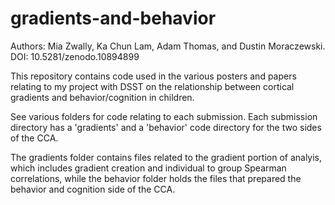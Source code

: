 # gradients-and-behavior
Authors: Mia Zwally, Ka Chun Lam, Adam Thomas, and Dustin Moraczewski.  
DOI: 10.5281/zenodo.10894899

This repository contains code used in the various posters and papers relating to my project with DSST on the relationship between cortical gradients and behavior/cognition in children.

See various folders for code relating to each submission. Each submission directory has a 'gradients' and a 'behavior' code directory for the two sides of the CCA.

The gradients folder contains files related to the gradient portion of analyis, which includes gradient creation and individual to group Spearman correlations, while the behavior folder holds the files that prepared the behavior and cognition side of the CCA.
